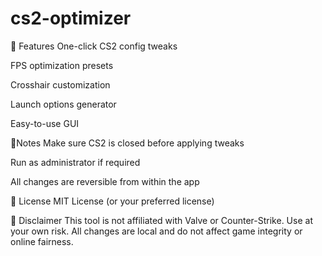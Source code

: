 # cs2-optimizer
🔧 Features
One-click CS2 config tweaks

FPS optimization presets

Crosshair customization

Launch options generator

Easy-to-use GUI

📁Notes
Make sure CS2 is closed before applying tweaks

Run as administrator if required

All changes are reversible from within the app


📜 License MIT License (or your preferred license)

🎯 Disclaimer This tool is not affiliated with Valve or Counter-Strike. Use at your own risk. All changes are local and do not affect game integrity or online fairness.
